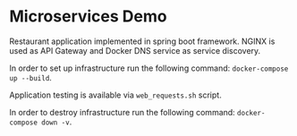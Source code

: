 # Microservices Demo

Restaurant application implemented in spring boot framework. NGINX is used as
API Gateway and Docker DNS service as service discovery.

In order to set up infrastructure run the following command:
`docker-compose up --build`.

Application testing is available via `web_requests.sh` script.

In order to destroy infrastructure run the following command:
`docker-compose down -v`.
